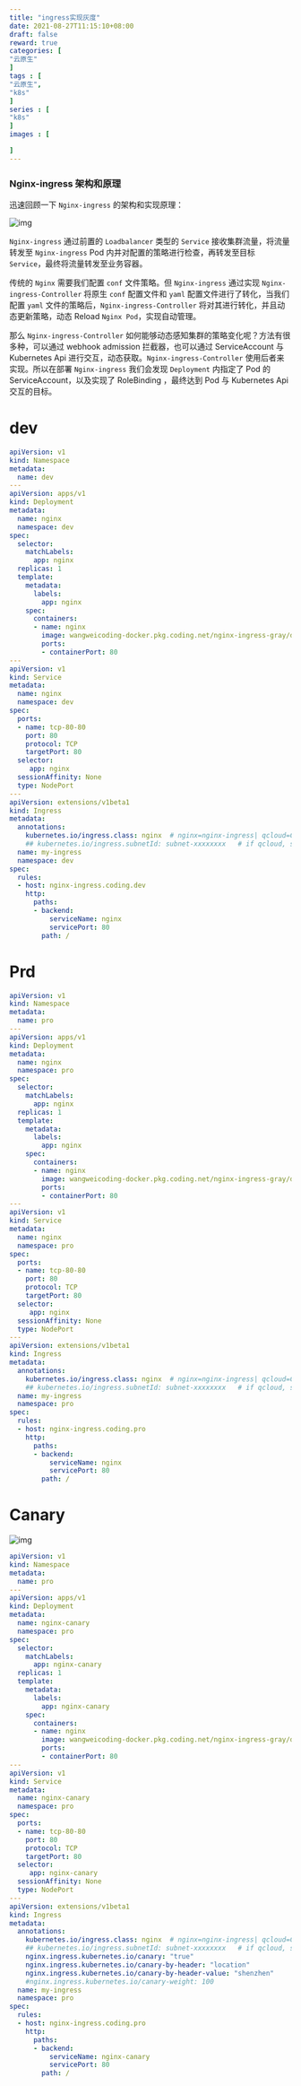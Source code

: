 ```yaml
---
title: "ingress实现灰度"
date: 2021-08-27T11:15:10+08:00
draft: false
reward: true
categories: [
"云原生"
]
tags : [
"云原生",
"k8s"
]
series : [
"k8s"
]
images : [

]
---
```




### Nginx-ingress 架构和原理

迅速回顾一下 `Nginx-ingress` 的架构和实现原理：

![img](http://picgo.6and.ltd/img/20200727162517.png)

`Nginx-ingress` 通过前置的 `Loadbalancer` 类型的 `Service` 接收集群流量，将流量转发至 `Nginx-ingress` Pod 内并对配置的策略进行检查，再转发至目标 `Service`，最终将流量转发至业务容器。

传统的 `Nginx` 需要我们配置 `conf` 文件策略。但 `Nginx-ingress` 通过实现 `Nginx-ingress-Controller` 将原生 `conf` 配置文件和 `yaml` 配置文件进行了转化，当我们配置 `yaml` 文件的策略后，`Nginx-ingress-Controller` 将对其进行转化，并且动态更新策略，动态 Reload `Nginx Pod`，实现自动管理。

那么 `Nginx-ingress-Controller` 如何能够动态感知集群的策略变化呢？方法有很多种，可以通过 webhook admission 拦截器，也可以通过 ServiceAccount 与 Kubernetes Api 进行交互，动态获取。`Nginx-ingress-Controller` 使用后者来实现。所以在部署 `Nginx-ingress` 我们会发现 `Deployment` 内指定了 Pod 的 ServiceAccount，以及实现了 RoleBinding ，最终达到 Pod 与 Kubernetes Api 交互的目标。



# dev

```yaml
apiVersion: v1
kind: Namespace
metadata:
  name: dev
---
apiVersion: apps/v1
kind: Deployment
metadata:
  name: nginx
  namespace: dev
spec:
  selector:
    matchLabels:
      app: nginx
  replicas: 1
  template:
    metadata:
      labels:
        app: nginx
    spec:
      containers:
      - name: nginx
        image: wangweicoding-docker.pkg.coding.net/nginx-ingress-gray/docker/nginx
        ports:
        - containerPort: 80
---
apiVersion: v1
kind: Service
metadata:
  name: nginx
  namespace: dev
spec:
  ports:
  - name: tcp-80-80
    port: 80
    protocol: TCP
    targetPort: 80
  selector:
     app: nginx
  sessionAffinity: None
  type: NodePort
---
apiVersion: extensions/v1beta1
kind: Ingress
metadata:
  annotations:
    kubernetes.io/ingress.class: nginx  # nginx=nginx-ingress| qcloud=CLB ingress
    ## kubernetes.io/ingress.subnetId: subnet-xxxxxxxx   # if qcloud, should give subnet
  name: my-ingress
  namespace: dev
spec:
  rules:
  - host: nginx-ingress.coding.dev
    http:
      paths:
      - backend:
          serviceName: nginx
          servicePort: 80
        path: /
```



# Prd

```yaml
apiVersion: v1
kind: Namespace
metadata:
  name: pro
---
apiVersion: apps/v1
kind: Deployment
metadata:
  name: nginx
  namespace: pro
spec:
  selector:
    matchLabels:
      app: nginx
  replicas: 1
  template:
    metadata:
      labels:
        app: nginx
    spec:
      containers:
      - name: nginx
        image: wangweicoding-docker.pkg.coding.net/nginx-ingress-gray/docker/nginx
        ports:
        - containerPort: 80
---
apiVersion: v1
kind: Service
metadata:
  name: nginx
  namespace: pro
spec:
  ports:
  - name: tcp-80-80
    port: 80
    protocol: TCP
    targetPort: 80
  selector:
     app: nginx
  sessionAffinity: None
  type: NodePort
---
apiVersion: extensions/v1beta1
kind: Ingress
metadata:
  annotations:
    kubernetes.io/ingress.class: nginx  # nginx=nginx-ingress| qcloud=CLB ingress
    ## kubernetes.io/ingress.subnetId: subnet-xxxxxxxx   # if qcloud, should give subnet
  name: my-ingress
  namespace: pro
spec:
  rules:
  - host: nginx-ingress.coding.pro
    http:
      paths:
      - backend:
          serviceName: nginx
          servicePort: 80
        path: /
```



# Canary

![img](https://help-assets.codehub.cn/enterprise/20200727163900.png)

```yaml
apiVersion: v1
kind: Namespace
metadata:
  name: pro
---
apiVersion: apps/v1
kind: Deployment
metadata:
  name: nginx-canary
  namespace: pro
spec:
  selector:
    matchLabels:
      app: nginx-canary
  replicas: 1
  template:
    metadata:
      labels:
        app: nginx-canary
    spec:
      containers:
      - name: nginx
        image: wangweicoding-docker.pkg.coding.net/nginx-ingress-gray/docker/nginx
        ports:
        - containerPort: 80
---
apiVersion: v1
kind: Service
metadata:
  name: nginx-canary
  namespace: pro
spec:
  ports:
  - name: tcp-80-80
    port: 80
    protocol: TCP
    targetPort: 80
  selector:
     app: nginx-canary
  sessionAffinity: None
  type: NodePort
---
apiVersion: extensions/v1beta1
kind: Ingress
metadata:
  annotations:
    kubernetes.io/ingress.class: nginx  # nginx=nginx-ingress| qcloud=CLB ingress
    ## kubernetes.io/ingress.subnetId: subnet-xxxxxxxx   # if qcloud, should give subnet
    nginx.ingress.kubernetes.io/canary: "true"
    nginx.ingress.kubernetes.io/canary-by-header: "location"
    nginx.ingress.kubernetes.io/canary-by-header-value: "shenzhen"
    #nginx.ingress.kubernetes.io/canary-weight: 100
  name: my-ingress
  namespace: pro
spec:
  rules:
  - host: nginx-ingress.coding.pro
    http:
      paths:
      - backend:
          serviceName: nginx-canary
          servicePort: 80
        path: /
```

